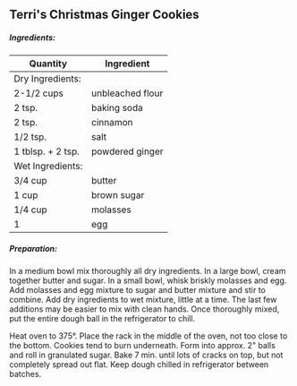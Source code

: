 
## Terri's Christmas Ginger Cookies

##### Ingredients:

| Quantity          | Ingredient       |
|-------------------|------------------|
| Dry Ingredients:  |                  |
| 2-1/2 cups        | unbleached flour |
| 2 tsp.            | baking soda      |
| 2 tsp.            | cinnamon         |
| 1/2 tsp.          | salt             |
| 1 tblsp. + 2 tsp. | powdered ginger  |
| Wet Ingredients:  |                  |
| 3/4 cup           | butter           |
| 1 cup             | brown sugar      |
| 1/4 cup           | molasses         |
| 1                 | egg              |

##### Preparation:
In a medium bowl mix thoroughly all dry ingredients.  In a large bowl, cream together butter and sugar.
In a small bowl, whisk briskly molasses and egg.  Add molasses and egg mixture to sugar and butter
mixture and stir to combine.  Add dry ingredients to wet mixture, little at a time. The last few additions
may be easier to mix with clean hands.  Once thoroughly mixed, put the entire dough ball in the refrigerator
to chill.

Heat oven to 375&deg;.  Place the rack in the middle of the oven, not too close to the bottom. Cookies
tend to burn underneath.  Form into approx. 2" balls and roll in granulated sugar.  Bake 7 min. until
lots of cracks on top, but not completely spread out flat.  Keep dough chilled in refrigerator between batches.


